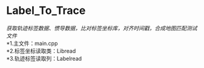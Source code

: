 # **Label_To_Trace**  
*获取轨迹标签数据、惯导数据，比对标签坐标库，对齐时间戳，合成地图匹配测试文件*  
*1.主文件：main.cpp  
*2.标签坐标读取类：Libread  
*3.轨迹标签读取列：Labelread
